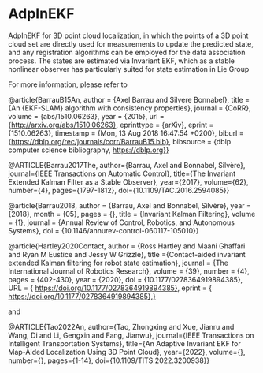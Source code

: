 # AdpInEKF
AdpInEKF for 3D point cloud localization, in which the points of a 3D point cloud set are directly used for measurements to update the predicted state, and any registration algorithms can be employed for the data association process. The states are estimated via Invariant EKF,  which as a stable nonlinear observer has particularly suited for state estimation in Lie Group

For more information, please refer to

@article{BarrauB15An,
author    = {Axel Barrau and Silvere Bonnabel},
title     = {An {EKF-SLAM} algorithm with consistency properties}, 
journal   = {CoRR},
volume    = {abs/1510.06263},
year      = {2015},
url       = {http://arxiv.org/abs/1510.06263},
eprinttype = {arXiv},
eprint    = {1510.06263},
timestamp = {Mon, 13 Aug 2018 16:47:54 +0200},
biburl    = {https://dblp.org/rec/journals/corr/BarrauB15.bib},
bibsource = {dblp computer science bibliography, https://dblp.org}}

@ARTICLE{Barrau2017The,
author={Barrau, Axel and Bonnabel, Silvère},
journal={IEEE Transactions on Automatic Control}, 
title={The Invariant Extended Kalman Filter as a Stable Observer}, 
year={2017},
volume={62},
number={4},
pages={1797-1812},
doi={10.1109/TAC.2016.2594085}}

@article{Barrau2018,
author = {Barrau, Axel and Bonnabel, Silvère},
year = {2018},
month = {05},
pages = {},
title = {Invariant Kalman Filtering},
volume = {1},
journal = {Annual Review of Control, Robotics, and Autonomous Systems},
doi = {10.1146/annurev-control-060117-105010}}

@article{Hartley2020Contact,
author = {Ross Hartley and Maani Ghaffari and Ryan M Eustice and Jessy W Grizzle},
title ={Contact-aided invariant extended Kalman filtering for robot state estimation},
journal = {The International Journal of Robotics Research},
volume = {39},
number = {4},
pages = {402-430},
year = {2020},
doi = {10.1177/0278364919894385},
URL = { https://doi.org/10.1177/0278364919894385},
eprint = { https://doi.org/10.1177/0278364919894385},}

and

@ARTICLE{Tao2022An,
author={Tao, Zhongxing and Xue, Jianru and Wang, Di and Li, Gengxin and Fang, Jianwu},
journal={IEEE Transactions on Intelligent Transportation Systems}, 
title={An Adaptive Invariant EKF for Map-Aided Localization Using 3D Point Cloud}, 
year={2022},
volume={},
number={},
pages={1-14},
doi={10.1109/TITS.2022.3200938}}
  
  
